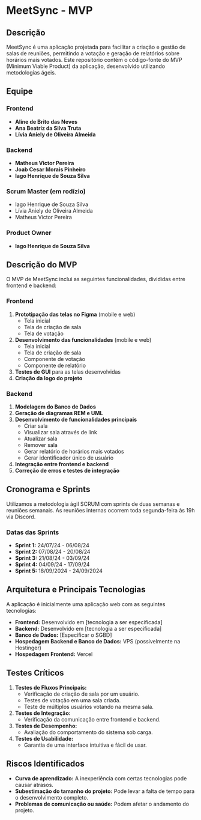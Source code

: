 # MeetSync - MVP

## Descrição

MeetSync é uma aplicação projetada para facilitar a criação e gestão de salas de reuniões, permitindo a votação e geração de relatórios sobre horários mais votados. Este repositório contém o código-fonte do MVP (Minimum Viable Product) da aplicação, desenvolvido utilizando metodologias ágeis.

## Equipe

### Frontend
- **Aline de Brito das Neves**
- **Ana Beatriz da Silva Truta**
- **Lívia Aniely de Oliveira Almeida**

### Backend
- **Matheus Victor Pereira**
- **Joab Cesar Morais Pinheiro**
- **Iago Henrique de Souza Silva**

### Scrum Master (em rodízio)
- Iago Henrique de Souza Silva
- Lívia Aniely de Oliveira Almeida
- Matheus Victor Pereira

### Product Owner
- **Iago Henrique de Souza Silva**

## Descrição do MVP

O MVP de MeetSync inclui as seguintes funcionalidades, divididas entre frontend e backend:

### Frontend
1. **Prototipação das telas no Figma** (mobile e web)
   - Tela inicial
   - Tela de criação de sala
   - Tela de votação
2. **Desenvolvimento das funcionalidades** (mobile e web)
   - Tela inicial
   - Tela de criação de sala
   - Componente de votação
   - Componente de relatório
3. **Testes de GUI** para as telas desenvolvidas
4. **Criação da logo do projeto**

### Backend
1. **Modelagem do Banco de Dados**
2. **Geração de diagramas REM e UML**
3. **Desenvolvimento de funcionalidades principais**
   - Criar sala
   - Visualizar sala através de link
   - Atualizar sala
   - Remover sala
   - Gerar relatório de horários mais votados
   - Gerar identificador único de usuário
4. **Integração entre frontend e backend**
5. **Correção de erros e testes de integração**

## Cronograma e Sprints

Utilizamos a metodologia ágil SCRUM com sprints de duas semanas e reuniões semanais. As reuniões internas ocorrem toda segunda-feira às 19h via Discord.

### Datas das Sprints

- **Sprint 1:** 24/07/24 - 06/08/24
- **Sprint 2:** 07/08/24 - 20/08/24
- **Sprint 3:** 21/08/24 - 03/09/24
- **Sprint 4:** 04/09/24 - 17/09/24
- **Sprint 5:** 18/09/2024 - 24/09/2024

## Arquitetura e Principais Tecnologias

A aplicação é inicialmente uma aplicação web com as seguintes tecnologias:

- **Frontend:** Desenvolvido em [tecnologia a ser especificada]
- **Backend:** Desenvolvido em [tecnologia a ser especificada]
- **Banco de Dados:** [Especificar o SGBD]
- **Hospedagem Backend e Banco de Dados:** VPS (possivelmente na Hostinger)
- **Hospedagem Frontend:** Vercel

## Testes Críticos

1. **Testes de Fluxos Principais:**
   - Verificação de criação de sala por um usuário.
   - Testes de votação em uma sala criada.
   - Teste de múltiplos usuários votando na mesma sala.
2. **Testes de Integração:**
   - Verificação da comunicação entre frontend e backend.
3. **Testes de Desempenho:**
   - Avaliação do comportamento do sistema sob carga.
4. **Testes de Usabilidade:**
   - Garantia de uma interface intuitiva e fácil de usar.

## Riscos Identificados

- **Curva de aprendizado:** A inexperiência com certas tecnologias pode causar atrasos.
- **Subestimação do tamanho do projeto:** Pode levar a falta de tempo para o desenvolvimento completo.
- **Problemas de comunicação ou saúde:** Podem afetar o andamento do projeto.
